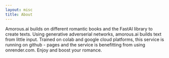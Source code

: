 ```yaml
---
layout: misc
title: About
---
```


Amorous.ai builds on different romantic books and the FastAI library to create texts. Using generative adverserial networks, amorous.ai builds text from little input. Trained on colab and google cloud platforms, this service is running on github - pages and the service is benefitting from using onrender.com. Enjoy and boost your romance. 
